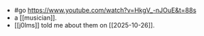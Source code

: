- #go https://www.youtube.com/watch?v=HkgV_-nJOuE&t=88s
- a [[musician]].
- [[j0lms]] told me about them on [[2025-10-26]].
